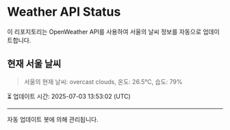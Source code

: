 
# Weather API Status

이 리포지토리는 OpenWeather API를 사용하여 서울의 날씨 정보를 자동으로 업데이트합니다.

## 현재 서울 날씨
> 서울의 현재 날씨: overcast clouds, 온도: 26.5°C, 습도: 79%

⏳ 업데이트 시간: 2025-07-03 13:53:02 (UTC)

---
자동 업데이트 봇에 의해 관리됩니다.
